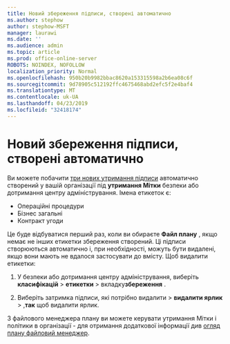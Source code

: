 ```yaml
---
title: Новий збереження підписи, створені автоматично
ms.author: stephow
author: stephow-MSFT
manager: laurawi
ms.date: ''
ms.audience: admin
ms.topic: article
ms.prod: office-online-server
ROBOTS: NOINDEX, NOFOLLOW
localization_priority: Normal
ms.openlocfilehash: 950b20b9982bbac8620a153315598a2b6ea08c6f
ms.sourcegitcommit: 9d78905c512192ffc4675468abd2efc5f2e4baf4
ms.translationtype: MT
ms.contentlocale: uk-UA
ms.lasthandoff: 04/23/2019
ms.locfileid: "32418174"
---
```

# <a name="new-retention-labels-created-automatically"></a>Новий збереження підписи, створені автоматично

Ви можете побачити [три нових утримання підписи](https://docs.microsoft.com/en-us/office365/securitycompliance/file-plan-manager#default-retention-labels-and-label-policy) автоматично створений у вашій організації під **утримання Мітки** безпеки або дотримання центру адміністрування. Імена етикеток є:

- Операційні процедури
- Бізнес загальні
- Контракт угоди

Це буде відбуватися перший раз, коли ви обираєте **Файл плану** , якщо немає не інших етикетки збереження створений. Ці підписи створюються автоматично і, при необхідності, можуть бути видалені, якщо вони мають не вдалося застосувати до вмісту. Щоб видалити етикетки:

1. У безпеки або дотримання центру адміністрування, виберіть **класифікацій** > **етикетки** > вкладку**збереження** .

1. Виберіть затримка підписи, які потрібно видалити > **видалити ярлик** > ,**так** щоб видалити ярлик.

З файлового менеджера плану ви можете керувати утримання Мітки і політики в організації - для отримання додаткової інформації див [огляд плану файловий менеджер](https://docs.microsoft.com/en-us/office365/securitycompliance/file-plan-manager).